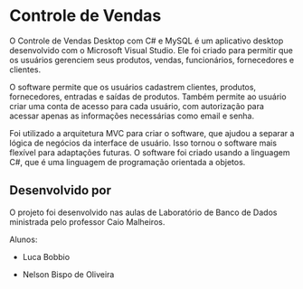 # Controle de Vendas
O Controle de Vendas Desktop com C# e MySQL é um aplicativo desktop desenvolvido com o Microsoft Visual Studio. Ele foi criado para permitir que os usuários gerenciem seus produtos, vendas, funcionários, fornecedores e clientes.

 O software permite que os usuários cadastrem clientes, produtos, fornecedores, entradas e saídas de produtos. Também permite ao usuário criar uma conta de acesso para cada usuário, com autorização para acessar apenas as informações necessárias como email e senha.
 
 Foi utilizado a arquitetura MVC para criar o software, que ajudou a separar a lógica de negócios da interface de usuário. Isso tornou o software mais flexível para adaptações futuras. O software foi criado usando a linguagem C#, que é uma linguagem de programação orientada a objetos. 
 
 ## Desenvolvido por
 O projeto foi desenvolvido nas aulas de Laboratório de Banco de Dados ministrada pelo professor Caio Malheiros.
 
 Alunos:
 
 - Luca Bobbio 
 
 - Nelson Bispo de Oliveira
